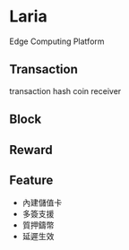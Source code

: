 # Laria
Edge Computing Platform

## Transaction
transaction hash
coin
receiver


## Block

## Reward

## Feature
- 內建儲值卡
- 多簽支援
- 質押鑄幣
- 延遲生效
